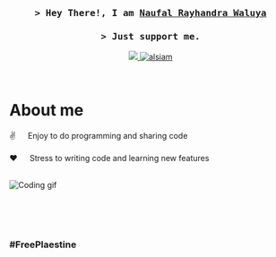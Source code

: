 <h3 align="center">
        <samp>&gt; Hey There!, I am
                <b><a target="_blank" href="https://alsiam.com">Naufal Rayhandra Waluya</a></b>
        </samp>
</h3>

<h3 align="center">
        <samp>&gt; Just support me.</samp>
</h3>

<p align="center">
 <a href="https://twitter.com/naufalrwaluya" target="_blank">
  <img src="https://img.shields.io/badge/Twitter-1DA1F2?style=for-the-badge&logo=twitter&logoColor=white" />
 </a>
 <a href="https://instagram.com/naufalrwaluya" target="_blank">
  <img src="https://img.shields.io/badge/Instagram-fe4164?style=for-the-badge&logo=instagram&logoColor=white" alt="alsiam" />
 </a> 
</p>
<br/>


# About me
 
<p>
  
 ✌️ &emsp; Enjoy to do programming and sharing code <br/><br/>
 ❤️ &emsp; Stress to writing code and learning new features<br/><br/>

  <img align="center" src="/assets/myGif.gif" alt="Coding gif" />

</p>

<br/>
<br/>
<br/>

### #FreePlaestine
<!--
**NaufalRW/NaufalRW** is a ✨ _special_ ✨ repository because its `README.md` (this file) appears on your GitHub profile.

Here are some ideas to get you started:

- 🔭 I’m currently working on ...
- 🌱 I’m currently learning ...
- 👯 I’m looking to collaborate on ...
- 🤔 I’m looking for help with ...
- 💬 Ask me about ...
- 📫 How to reach me: ...
- 😄 Pronouns: ...
- ⚡ Fun fact: ...
-->
